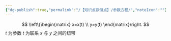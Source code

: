 ```yaml
---
{"dg-publish":true,"permalink":"/【知识点存储点】/参数方程/","noteIcon":""}
---
```


$$
\left\{\begin{matrix}
x=x(t) \\
y=y(t)
\end{matrix}\right.
$$
$t$ 为参数
$t$ 为联系 $x$ 与 $y$ 之间的纽带